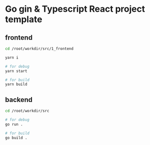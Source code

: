 # Go gin & Typescript React project template

## frontend
```bash
cd /root/workdir/src/1_frontend

yarn i

# for debug
yarn start

# for build
yarn build
```

## backend
```bash
cd /root/workdir/src

# for debug
go run .

# for build
go build .
```

